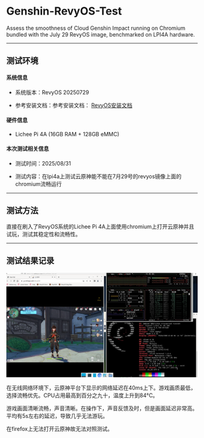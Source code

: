 # Genshin-RevyOS-Test

Assess the smoothness of Cloud Genshin Impact running on Chromium bundled with the July 29 RevyOS image, benchmarked on LPI4A hardware.

---

## 测试环境

#### 系统信息

- 系统版本：RevyOS 20250729

- 参考安装文档：参考安装文档： [RevyOS安装文档](https://revyos.github.io/docs/)

#### 硬件信息

- Lichee Pi 4A (16GB RAM + 128GB eMMC)

#### 本次测试相关信息

- 测试时间：2025/08/31

- 测试内容：在lpi4a上测试云原神能不能在7月29号的revyos镜像上面的chromium流畅运行

---

## 测试方法

直接在刷入了RevyOS系统的Lichee Pi 4A上面使用chromium上打开云原神并且试玩，测试其稳定性和流畅性。

---

## 测试结果记录

<img title="" src="./image.png" alt="" data-align="inline">

在无线网络环境下，云原神平台下显示的网络延迟在40ms上下。游戏画质最低，选择流畅优先。CPU占用最高到百分之九十，温度上升到84°C。

游戏画面清晰流畅，声音清晰。在操作下，声音反馈及时，但是画面延迟非常高。平均有5s左右的延迟，导致几乎无法游玩。

在firefox上无法打开云原神故无法对照测试。
